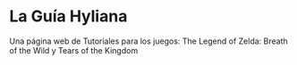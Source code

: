 # La Guía Hyliana
Una página web de Tutoriales para los juegos: The Legend of Zelda: Breath of the Wild y Tears of the Kingdom
